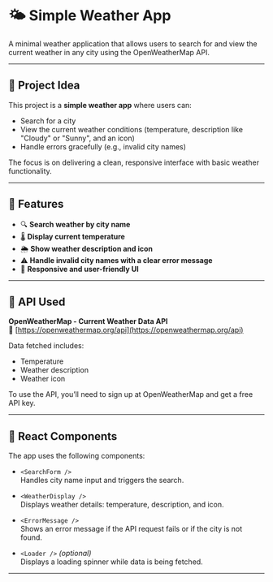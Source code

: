 # 🌤️ Simple Weather App

A minimal weather application that allows users to search for and view the current weather in any city using the OpenWeatherMap API.

---

## 📌 Project Idea

This project is a **simple weather app** where users can:

- Search for a city
- View the current weather conditions (temperature, description like "Cloudy" or "Sunny", and an icon)
- Handle errors gracefully (e.g., invalid city names)

The focus is on delivering a clean, responsive interface with basic weather functionality.

---

## 🚀 Features

- 🔍 **Search weather by city name**
- 🌡️ **Display current temperature**
- 🌦️ **Show weather description and icon**
- ⚠️ **Handle invalid city names with a clear error message**
- 📱 **Responsive and user-friendly UI**

---

## 🔗 API Used

**OpenWeatherMap - Current Weather Data API**  
🔗 [https://openweathermap.org/api](https://openweathermap.org/api)

Data fetched includes:

- Temperature
- Weather description
- Weather icon

To use the API, you’ll need to sign up at OpenWeatherMap and get a free API key.

---

## 🧩 React Components

The app uses the following components:

- `<SearchForm />`  
  Handles city name input and triggers the search.

- `<WeatherDisplay />`  
  Displays weather details: temperature, description, and icon.

- `<ErrorMessage />`  
  Shows an error message if the API request fails or if the city is not found.

- `<Loader />` *(optional)*  
  Displays a loading spinner while data is being fetched.

---
